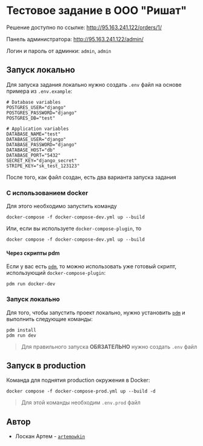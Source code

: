 # Тестовое задание в ООО "Ришат"

Решение доступно по ссылке: http://95.163.241.122/orders/1/

Панель администратора: http://95.163.241.122/admin/

Логин и пароль от админки: `admin`, `admin`

## Запуск локально

Для запуска задания локально нужно создать `.env` файл на основе примера из `.env.example`:

```
# Database variables
POSTGRES_USER="django"
POSTGRES_PASSWORD="django"
POSTGRES_DB="test"

# Application variables
DATABASE_NAME="test"
DATABASE_USER="django"
DATABASE_PASSWORD="django"
DATABASE_HOST="db"
DATABASE_PORT="5432"
SECRET_KEY="django_secret"
STRIPE_KEY="sk_test_123123"
```

После того, как файл создан, есть два варианта запуска задания

### С использованием docker

Для этого необходимо запустить команду

```
docker-compose -f docker-compose-dev.yml up --build
```

Или, если вы используете `docker-compose-plugin`, то

```
docker compose -f docker-compose-dev.yml up --build
```

#### Через скрипты pdm

Если у вас есть [`pdm`](https://pdm.fming.dev/latest/), то можно использовать уже готовый
скрипт, использующий `docker-compose-plugin`:

```
pdm run docker-dev
```

### Запуск локально

Для того, чтобы запустить проект локально, нужно установить
[`pdm`](https://pdm.fming.dev/latest/) и выполнить следующие команды:

```
pdm install
pdm run dev
```

> Для правильного запуска **ОБЯЗАТЕЛЬНО** нужно создать `.env` файл

## Запуск в production

Команда для поднятия production окружения в Docker:

```
docker compose -f docker-compose-prod.yml up --build -d
```

> Для этой команды необходим `.env.prod` файл

## Автор

- Лоскан Артем - [`artemowkin`](https://github.com/artemowkin)